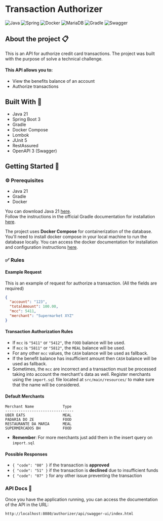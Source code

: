# Transaction Authorizer

![Java](https://img.shields.io/badge/java_21-%23ED8B00.svg?style=for-the-badge&logo=openjdk&logoColor=white)
![Spring](https://img.shields.io/badge/spring_boot_3-%236DB33F.svg?style=for-the-badge&logo=springboot&logoColor=white)
![Docker](https://img.shields.io/badge/docker-%230db7ed.svg?style=for-the-badge&logo=docker&logoColor=white)
![MariaDB](https://img.shields.io/badge/MariaDB-003545?style=for-the-badge&logo=mariadb&logoColor=white)
![Gradle](https://img.shields.io/badge/Gradle-02303A.svg?style=for-the-badge&logo=Gradle&logoColor=white)
![Swagger](https://img.shields.io/badge/-Swagger-%23Clojure?style=for-the-badge&logo=swagger&logoColor=white)

## About the project 📋

This is an API for authorize credit card transactions. The project was built with the purpose of solve a technical challenge.

#### This API allows you to:

- View the benefits balance of an account
- Authorize transactions

## Built With 🔨

- Java 21
- Spring Boot 3
- Gradle
- Docker Compose
- Lombok
- JUnit 5
- RestAssured
- OpenAPI 3 (Swagger)

## Getting Started 🚀

### ⚙️ Prerequisites

- Java 21
- Gradle
- Docker

You can download Java 21 [here](https://adoptium.net/temurin/releases/).\
Follow the instructions in the official Gradle documentation for installation [here](https://gradle.org/install/).

The project uses **Docker Compose** for containerization of the database. You'll need to install docker compose in your local machine to run the database locally.
You can access the docker documentation for installation and configuration instructions [here](https://docs.docker.com/engine/install/).

### ‍✅️ Rules

#### Example Request

This is an example of request for authorize a transaction. (All the fields are required)

```json
{
  "account": "123",
  "totalAmount": 100.00,
  "mcc": 5411,
  "merchant": "Supermarket XYZ"
}
```

#### Transaction Authorization Rules
- If `mcc` is `"5411"` or `"5412"`, the `FOOD` balance will be used.
- If `mcc` is `"5811"` or `"5812"`, the `MEAL` balance will be used.
- For any other `mcc` values, the `CASH` balance will be used as fallback.
- If the benefit balance has insufficient amount then `CASH` balance will be used as fallback.
- Sometimes, the `mcc` are incorrect and a transaction must be processed taking into account the merchant's data as well. Register merchants using the `import.sql` file located at `src/main/resources/` to make sure that the name will be considered.

#### Default Merchants

```
Merchant Name             Type
-------------------------------
UBER EATS                 MEAL
PADARIA DO ZE             FOOD
RESTAURANTE DA MARIA      MEAL
SUPERMERCADOS BH          FOOD
```
* **Remember**: For more merchants just add them in the insert query on `import.sql`

#### Possible Responses
- `{ "code": "00" }` if the transaction is **approved**
- `{ "code": "51" }` if the transaction is **declined** due to insufficient funds
- `{ "code": "07" }` for any other issue preventing the transaction

### API Docs 📃

Once you have the application running, you can access the documentation of the API in the URL:

```
http://localhost:8080/authorizer/api/swagger-ui/index.html
```
